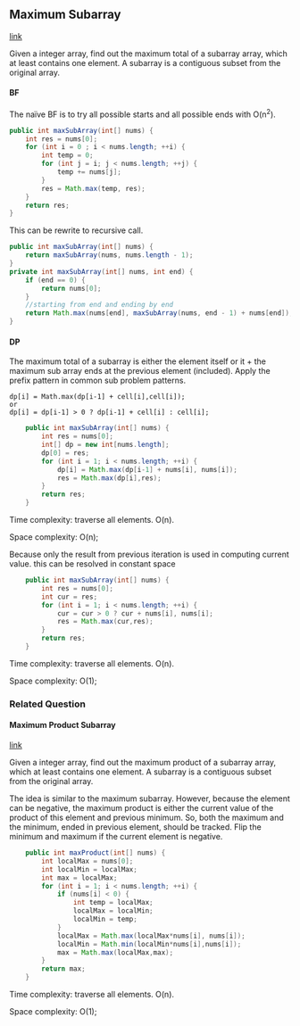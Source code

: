 ## Maximum Subarray

[link](https://leetcode.com/problems/maximum-subarray)

Given a integer array, find out the maximum total of a subarray array, which at least contains one element. A subarray is a contiguous subset from the original array.

#### BF

The naïve BF is to try all possible starts and all possible ends with O(n<sup>2</sup>).  

```java
public int maxSubArray(int[] nums) {
    int res = nums[0];
    for (int i = 0 ; i < nums.length; ++i) {
        int temp = 0;
        for (int j = i; j < nums.length; ++j) {
            temp += nums[j];
        }
        res = Math.max(temp, res);
    }
    return res;
}
```

This can be rewrite to recursive call.

```java
public int maxSubArray(int[] nums) {
    return maxSubArray(nums, nums.length - 1);
}
private int maxSubArray(int[] nums, int end) {
    if (end == 0) {
        return nums[0];
    }
    //starting from end and ending by end
    return Math.max(nums[end], maxSubArray(nums, end - 1) + nums[end]);
}
```

#### DP

The maximum total of a subarray is either the element itself or it + the maximum sub array ends at the previous element (included). Apply the prefix pattern in common sub problem patterns.

```
dp[i] = Math.max(dp[i-1] + cell[i],cell[i]);
or
dp[i] = dp[i-1] > 0 ? dp[i-1] + cell[i] : cell[i];
```

```java
    public int maxSubArray(int[] nums) {
        int res = nums[0];
        int[] dp = new int[nums.length];
        dp[0] = res;
        for (int i = 1; i < nums.length; ++i) {
            dp[i] = Math.max(dp[i-1] + nums[i], nums[i]);
            res = Math.max(dp[i],res);
        }
        return res;
    }
```

Time complexity: traverse all elements.  O(n).

Space complexity: O(n);

Because only the result from previous iteration is used in computing current value. this can be resolved in constant space

```java
    public int maxSubArray(int[] nums) {
        int res = nums[0];
        int cur = res;
        for (int i = 1; i < nums.length; ++i) {
            cur = cur > 0 ? cur + nums[i], nums[i];
            res = Math.max(cur,res);
        }
        return res;
    }
```

Time complexity: traverse all elements.  O(n).

Space complexity: O(1);

### Related Question

#### Maximum Product Subarray

[link](https://leetcode.com/problems/maximum-product-subarray)

Given a integer array, find out the maximum product of a subarray array, which at least contains one element. A subarray is a contiguous subset from the original array.

The idea is similar to the maximum subarray. However, because the element can be negative,  the maximum product is either the current value of the product of this element and previous minimum. So, both the maximum and the minimum, ended in previous element, should be tracked. Flip the minimum and maximum if the current element is negative.

```java
    public int maxProduct(int[] nums) {
        int localMax = nums[0];
        int localMin = localMax;
        int max = localMax;
        for (int i = 1; i < nums.length; ++i) {
            if (nums[i] < 0) {
                int temp = localMax;
                localMax = localMin;
                localMin = temp;
            }
            localMax = Math.max(localMax*nums[i], nums[i]);
            localMin = Math.min(localMin*nums[i],nums[i]);
            max = Math.max(localMax,max);
        }
        return max;
    }
```

Time complexity: traverse all elements.  O(n).

Space complexity: O(1);